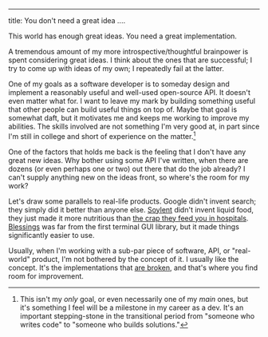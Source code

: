 ----
title: You don't need a great idea
....

This world has enough great ideas. You need a great implementation.

A tremendous amount of my more introspective/thoughtful brainpower is spent considering great ideas. I think about the ones that are successful; I try to come up with ideas of my own; I repeatedly fail at the latter.

One of my goals as a software developer is to someday design and implement a reasonably useful and well-used open-source API. It doesn't even matter what for. I want to leave my mark by building something useful that other people can build useful things on top of. Maybe that goal is somewhat daft, but it motivates me and keeps me working to improve my abilities. The skills involved are not something I'm very good at, in part since I'm still in college and short of experience on the matter.[^goals]

One of the factors that holds me back is the feeling that I don't have any great new ideas. Why bother using some API I've written, when there are dozens (or even perhaps one or two) out there that do the job already? I can't supply anything new on the ideas front, so where's the room for my work?

Let's draw some parallels to real-life products. Google didn't invent search; they simply did it better than anyone else. [Soylent](http://www.soylent.me/) didn't invent liquid food, they just made it more nutritious than [the crap they feed you in hospitals](https://en.wikipedia.org/wiki/Feeding_tube). [Blessings](https://pypi.python.org/pypi/blessings/) was far from the first terminal GUI library, but it made things significantly easier to use.

Usually, when I'm working with a sub-par piece of software, API, or "real-world" product, I'm not bothered by the concept of it. I usually like the concept. It's the implementations that [are broken](http://www.paulgraham.com/organic.html), and that's where you find room for improvement.

[^goals]: This isn't my *only* goal, or even necessarily one of my *main* ones, but it's something I feel will be a milestone in my career as a dev. It's an important stepping-stone in the transitional period from "someone who writes code" to "someone who builds solutions."
